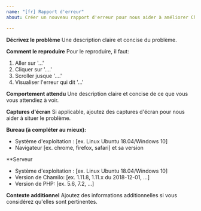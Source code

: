 ```yaml
---
name: "[fr] Rapport d'erreur"
about: Créer un nouveau rapport d'erreur pour nous aider à améliorer Chamilo

---
```


**Décrivez le problème**
Une description claire et concise du problème.

**Comment le reproduire**
Pour le reproduire, il faut:
1. Aller sur '...'
2. Cliquer sur '....'
3. Scroller jusque '....'
4. Visualiser l'erreur qui dit '...'

**Comportement attendu**
Une description claire et concise de ce que vous vous attendiez à voir.

**Captures d'écran**
Si applicable, ajoutez des captures d'écran pour nous aider à situer le problème.

**Bureau (à compléter au mieux):**
 - Système d'exploitation : [ex. Linux Ubuntu 18.04/Windows 10]
 - Navigateur [ex. chrome, firefox, safari] et sa version

**Serveur
 - Système d'exploitation : [ex. Linux Ubuntu 18.04/Windows 10]
 - Version de Chamilo:  [ex. 1.11.8, 1.11.x du 2018-12-01, ...]
 - Version de PHP: [ex. 5.6, 7.2, ...]

**Contexte additionnel**
Ajoutez des informations additionnelles si vous considérez qu'elles sont pertinentes.